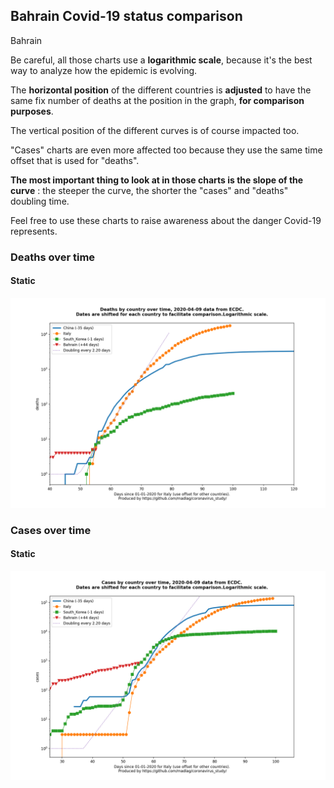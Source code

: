 ## Bahrain Covid-19 status comparison 

Bahrain



Be careful, all those charts use a **logarithmic scale**, because it's the best way to analyze how the epidemic is evolving.
 
The **horizontal position** of the different countries is **adjusted** to have the same fix number of deaths at the position in the graph, **for comparison purposes**.

The vertical position of the different curves is of course impacted too.

"Cases" charts are even more affected too because they use the same time offset that is used for "deaths".

**The most important thing to look at in those charts is the slope of the curve** : the steeper the curve, the shorter the "cases" and "deaths" doubling time.

Feel free to use these charts to raise awareness about the danger Covid-19 represents. 


 
### Deaths over time
 
#### Static
![Bahrain covid-19 deaths static chart](https://raw.githubusercontent.com/madlag/coronavirus_study/master/notebooks/graphs/2020-04-09/countries/Bahrain/2020-04-09_Bahrain_deaths.png "Bahrain covid-19 deaths static chart")   

 
### Cases over time
 
#### Static
![Bahrain covid-19 cases static chart](https://raw.githubusercontent.com/madlag/coronavirus_study/master/notebooks/graphs/2020-04-09/countries/Bahrain/2020-04-09_Bahrain_cases.png "Bahrain covid-19 cases static chart")   

